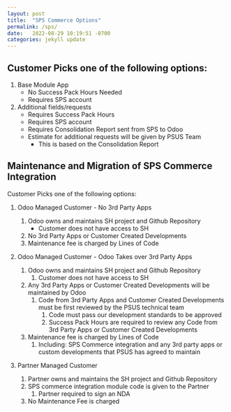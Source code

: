 ```yaml
---
layout: post
title:  "SPS Commerce Options"
permalink: /sps/
date:   2022-08-29 10:19:51 -0700
categories: jekyll update
---
```


## Customer Picks one of the following options:
1. Base Module App
   - No Success Pack Hours Needed
   - Requires SPS account
2. Additional fields/requests
   - Requires Success Pack Hours
   - Requires SPS account
   - Requires Consolidation Report sent from SPS to Odoo
   - Estimate for additional requests will be given by PSUS Team
     - This is based on the Consolidation Report

## Maintenance and Migration of SPS Commerce Integration
Customer Picks one of the following options:
1. Odoo Managed Customer - No 3rd Party Apps
   1. Odoo owns and maintains SH project and Github Repository 
      - Customer does not have access to SH 
   2. No 3rd Party Apps or Customer Created Developments
   3. Maintenance fee is charged by Lines of Code


2. Odoo Managed Customer - Odoo Takes over 3rd Party Apps
   1. Odoo owns and maintains SH project and Github Repository
      1. Customer does not have access to SH 
   2. Any 3rd Party Apps or Customer Created Developments will be maintained by Odoo
      1. Code from 3rd Party Apps and Customer Created Developments must be first reviewed by the PSUS technical team
         1. Code must pass our development standards to be approved
         2. Success Pack Hours are required to review any Code from 3rd Party Apps or Customer Created Developments
   3. Maintenance fee is charged by Lines of Code
      1. Including: SPS Commerce integration and any 3rd party apps or custom developments that PSUS has agreed to maintain

3. Partner Managed Customer
   1. Partner owns and maintains the SH project and Github Repository 
   2. SPS commerce integration module code is given to the Partner
      1. Partner required to sign an NDA
   3. No Maintenance Fee is charged

